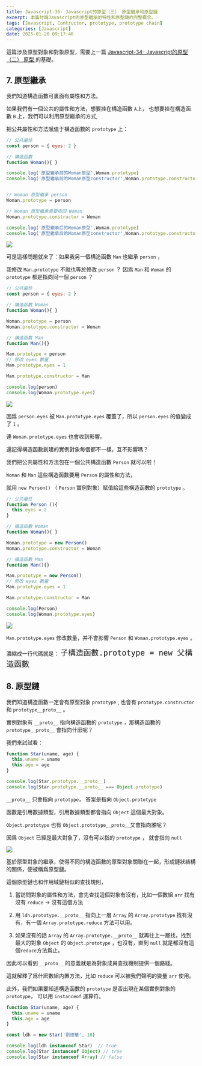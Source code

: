 ```yaml
---
title: Javascript-36- Javascript的原型（三） 原型繼承和原型鏈 
excerpt: 本篇討論Javascript的原型繼承的特性和原型鏈的完整概念。
tags: [Javascript, Contructor, prototype, prototype chain] 
categories: [Javascript]
date: 2025-01-20 09:17:46
---
```


這篇涉及原型對象和對象原型，需要上一篇 [Javascript-34- Javascript的原型（二） 原型 ](https://wooiseong.vercel.app/2025/01/19/JS-35-prototype2/)的基礎。


## 7. 原型繼承
我們知道構造函數可裏面有屬性和方法。

如果我們有一個公共的屬性和方法，想要挂在構造函數 `A`上， 也想要挂在構造函數 `B` 上，我們可以利用原型繼承的方式,

把公共屬性和方法賦值于構造函數的 `prototype` 上：

```javascript
// 公共屬性
const person = { eyes: 2 }

// 構造函數
function Woman(){ }

console.log('原型繼承前的Woman原型',Woman.prototype)
console.log('原型繼承前的Woman原型constructor',Woman.prototype.constructor)


// Woman 原型繼承 person
Woman.prototype = person

// Woman 原型繼承需要指回 Woman
Woman.prototype.constructor = Woman

console.log('原型繼承后的Woman原型',Woman.prototype)
console.log('原型繼承后的Woman原型constructor',Woman.prototype.constructor)
```
![](/img/JS/JS-36-1.png)
<br>

可是這樣問題就來了：如果我另一個構造函數 `Man` 也繼承 `person` ，

我修改 `Man.prototype` 不就也等於修改 `person` ？ 因爲 `Man` 和 `Woman` 的 `prototype` 都是指向同一個 `person` ？

```javascript
// 公共屬性
const person = { eyes: 2 }

// 構造函數 Woman
function Woman(){ }

Woman.prototype = person
Woman.prototype.constructor = Woman

// 構造函數 Man
function Man(){}

Man.prototype = person
// 修改 eyes 數量
Man.prototype.eyes = 1

Man.prototype.constructor = Man

console.log(person)
console.log(Woman.prototype.eyes)
```
![](/img/JS/JS-36-2.png)

因爲 `person.eyes` 被 `Man.prototype.eyes` 覆蓋了，所以 `person.eyes` 的值變成了 `1` 。

連 `Woman.prototype.eyes` 也會收到影響。
<br>

還記得構造函數創建的實例對象每個都不一樣，互不影響嗎？

我們把公共屬性和方法包在一個公共構造函數 `Person` 就可以啦！
<br>

`Woman` 和 `Man` 這些構造函數要用 `Person` 的屬性和方法，

就用 `new Person()` （ `Person` 實例對象）賦值給這些構造函數的 `prototype` 。

```javascript
// 公共屬性
function Person (){ 
  this.eyes = 2 
}

// 構造函數 Woman
function Woman(){ }

Woman.prototype = new Person()
Woman.prototype.constructor = Woman

// 構造函數 Man
function Man(){}

Man.prototype = new Person()
// 修改 eyes 數量
Man.prototype.eyes = 1

Man.prototype.constructor = Man

console.log(Person)
console.log(Woman.prototype.eyes)
```
![](/img/JS/JS-36-3.png)

`Man.prototype.eyes` 修改數量，并不會影響 `Person` 和 `Woman.prototype.eyes` 。

濃縮成一行代碼就是：
<font size="5">`子構造函數.prototype = new 父構造函數 `</font>

## 8. 原型鏈
我們知道構造函數一定會有原型對象 `prototype` , 也會有 `prototype.constructor` 和 `prototype__proto__` 。

實例對象有 `__proto__` 指向構造函數的 `prototype` ，那構造函數的 `prototype__proto__` 會指向什麽呢？

我們來試試看：
```javascript
function Star(uname, age) {
  this.uname = uname
  this.age = age
}

console.log(Star.prototype.__proto__)
console.log(Star.prototype.__proto__ === Object.prototype)
```

`__proto__` 只會指向 `prototype`， 答案是指向 `Object.prototype`

函數是引用數據類型，引用數據類型都會指向 `Object` 這個最大對象。

`Object.prototype` 也有 `Object.prototype__proto__`又會指向誰呢？

因爲 `Object` 已經是最大對象了，沒有可以指的 `prototype` ， 就會指向 `null`

![](/img/JS/JS-36-4.png)

基於原型對象的繼承，使得不同的構造函數的原型對象關聯在一起，形成鏈狀結構的關係，便被稱爲原型鏈。

這個原型鏈也和作用域鏈相似的查找規則，

1. 當訪問對象的屬性和方法，會先查找這個對象有沒有，比如一個數組 `arr` 找有沒有 `reduce` -> 沒有這個方法

2. 用 `ldh.prototype.__proto__` 指向上一層 `Array` 的 `Array.prototype` 找有沒有，有一個 `Array.prototype.reduce` 方法可以用。

3. 如果沒有的話 `Array` 的 `Array.prototype.__proto__` 就再往上一層找，找到最大的對象 `Object` 的 `Object.prototype` ，也沒有，直到 `null` 就是都沒有這個`reduce`方法爲止。

因此可以看到 `__proto__` 的意義就是為對象成員查找機制提供一個路綫。

這就解釋了爲什麽數組内置方法，比如 `reduce` 可以被我們聲明的變量 `arr` 使用。
<br>

此外，我們如果要知道構造函數的 `prototype` 是否出現在某個實例對象的 `prototype`， 可以用 `instanceof` 運算符。

```javascript
function Star(uname, age) {
  this.uname = uname
  this.age = age
}

const ldh = new Star('劉德華', 18)

console.log(ldh instanceof Star)  // true
console.log(Star instanceof Object) // true
console.log(Star instanceof Array) // false
```







